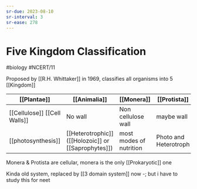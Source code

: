 ```yaml
---
sr-due: 2023-08-10
sr-interval: 3
sr-ease: 278
---
```

# Five Kingdom Classification
#biology #NCERT/11 

Proposed by [[R.H. Whittaker]] in 1969, classifies all organisms into 5 [[Kingdom]]

| [[Plantae]]                  | [[Animalia]]                                        | [[Monera]]              | [[Protista]]          | [[Fungi]]       |
| ---------------------------- | --------------------------------------------------- | ----------------------- | --------------------- | --------------- |
| [[Cellulose]] [[Cell Walls]] | No wall                                             | Non cellulose wall      | maybe wall            | [[Chitin]]      |
| [[photosynthesis]]           | [[Heterotrophic]] ([[Holozoic]] or [[Saprophytes]]) | most modes of nutrition | Photo and Heterotroph | [[Saprophytes]] |
Monera & Protista are cellular, monera is the only [[Prokaryotic]] one 

Kinda old system, replaced by [[3 domain system]] now -; but i have to study this for neet
